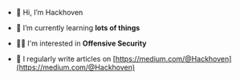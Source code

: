 - 👋 Hi, I’m Hackhoven
  
- 🌱 I’m currently learning **lots of things**

- 👨‍💻 I'm interested in **Offensive Security**

- 📝 I regularly write articles on [https://medium.com/@Hackhoven](https://medium.com/@Hackhoven)
